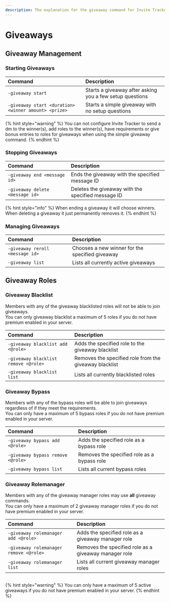 ```yaml
---
description: The explanation for the giveaway command for Invite Tracker.
---
```


# Giveaways

## Giveaway Management

### Starting Giveaways

| Command | Description |
| :--- | :--- |
| `-giveaway start` | Starts a giveaway after asking you a few setup questions |
| `-giveaway start <duration> <winner amount> <prize>` | Starts a simple giveaway with no setup questions |

{% hint style="warning" %}
You can not configure Invite Tracker to send a dm to the winner\(s\), add roles to the winner\(s\), have requirements or give bonus entries to roles for giveaways when using the simple giveaway command.
{% endhint %}

### Stopping Giveaways

| Command | Description |
| :--- | :--- |
| `-giveaway end <message id>` | Ends the giveaway with the specified message ID |
| `-giveaway delete <message id>` | Deletes the giveaway with the specified message ID |

{% hint style="info" %}
When ending a giveaway it will choose winners. When deleting a giveaway it just permanently removes it.
{% endhint %}

### Managing Giveaways

| Command | Description |
| :--- | :--- |
| `-giveaway reroll <message id>` | Chooses a new winner for the specified giveaway |
| `-giveaway list` | Lists all currently active giveaways |

## Giveaway Roles

### Giveaway Blacklist

Members with any of the giveaway blacklisted roles will not be able to join giveaways.  
You can only giveaway blacklist a maximum of 5 roles if you do not have premium enabled in your server.

| Command | Description |
| :--- | :--- |
| `-giveaway blacklist add <@role>` | Adds the specified role to the giveaway blacklist |
| `-giveaway blacklist remove <@role>` | Removes the specified role from the giveaway blacklist |
| `-giveaway blacklist list` | Lists all currently blacklisted roles |

### Giveaway Bypass

Members with any of the bypass roles will be able to join giveaways regardless of if they meet the requirements.  
You can only have a maximum of 5 bypass roles if you do not have premium enabled in your server.

| Command | Description |
| :--- | :--- |
| `-giveaway bypass add <@role>` | Adds the specified role as a bypass role |
| `-giveaway bypass remove <@role>` | Removes the specified role as a bypass role |
| `-giveaway bypass list` | Lists all current bypass roles |

### Giveaway Rolemanager

Members with any of the giveaway manager roles may use **all** giveaway commands.  
You can only have a maximum of 2 giveaway manager roles if you do not have premium enabled in your server.

| Command | Description |
| :--- | :--- |
| `-giveaway rolemanager add <@role>` | Adds the specified role as a giveaway manager role |
| `-giveaway rolemanager remove <@role>` | Removes the specified role as a giveaway manager role |
| `-giveaway rolemanager list` | Lists all current giveaway manager roles |

## 

{% hint style="warning" %}
You can only have a maximum of 5 active giveaways if you do not have premium enabled in your server.
{% endhint %}

